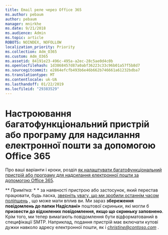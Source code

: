 ```yaml
---
title: Email реле через Office 365
ms.author: pebaum
author: pebaum
manager: mnirkhe
ms.date: 9/21/2018
ms.audience: Admin
ms.topic: article
ROBOTS: NOINDEX, NOFOLLOW
localization_priority: Priority
ms.collection: Adm_O365
ms.custom: Adm_O365
ms.assetid: 84191e23-496c-495a-a2ec-28c5ae0d4c0b
ms.openlocfilehash: 1d3868457d87a0abf36223c33c96b01a57f5b8d7
ms.sourcegitcommit: e2864efcfb493b6e46b662b746661a61232bdba7
ms.translationtype: MT
ms.contentlocale: uk-UA
ms.lasthandoff: 01/22/2019
ms.locfileid: "29383529"
---
```

# <a name="set-up-a-multifunction-device-or-application-to-send-email-using-office-365"></a>Настроювання багатофункціональний пристрій або програму для надсилання електронної пошти за допомогою Office 365

Про ваші варіанти і кроки, розділ [як налаштувати багатофункціональний пристрій або програму для надсилання електронної пошти за допомогою Office 365](https://support.office.com/article/69f58e99-c550-4274-ad18-c805d654b4c4).
  
 ** *Примітка:* * * за наявності пристрою або застосунок, який перестав працювати, будь ласка, [зверніть увагу, що ми зробили останнім часом поліпшень](https://support.microsoft.com/help/4458479/) , що може мати вплив ви. Ми зараз **збереження повідомлень до папки Надіслані»** поштової скриньки, які могли б **призвести до відхилених повідомлення, якщо що скриньку заповнено**. Крім того, ми тепер вимагають повідомлення бути відформатований в специфікації SMTP. Наприклад, подання пристрій має включати кутові дужки навколо адресу електронної пошти, як і *christine@contoso.com* . 
  

